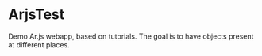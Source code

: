 # ArjsTest

Demo Ar.js webapp, based on tutorials.
The goal is to have objects present at different places.